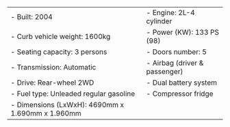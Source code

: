 | | |
| --- | --- |
| - Built: 2004 | - Engine: 2L-4 cylinder |
| - Curb vehicle weight: 1600kg | - Power (KW): 133 PS (98) |
| - Seating capacity: 3 persons | - Doors number: 5 | 
| - Transmission: Automatic | - Airbag (driver & passenger)
| - Drive: Rear-wheel 2WD | - Dual battery system |
| - Fuel type: Unleaded regular gasoline | - Compressor fridge
| - Dimensions (LxWxH): 4690mm x 1.690mm x 1.960mm